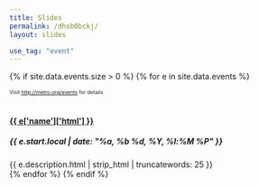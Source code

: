 ```yaml
---
title: Slides
permalink: /dhsb0bckj/
layout: slides

use_tag: "event"
---
```

{% if site.data.events.size > 0 %}
{% for e in site.data.events %}
<section>
	<div style="font-size: 65%;">Visit <a href="http://metro.org/events">http://metro.org/events</a> for details</div>
	<br/>
	<h4><a href="{{ e.url }}">{{ e['name']['html'] }}</a></h4>
	<h5>{{ e.start.local | date: "%a, %b %d, %Y, %l:%M %P" }}</h5>
	<div>{{ e.description.html  | strip_html | truncatewords: 25 }}</div>
</section>
{% endfor %}
{% endif %}

